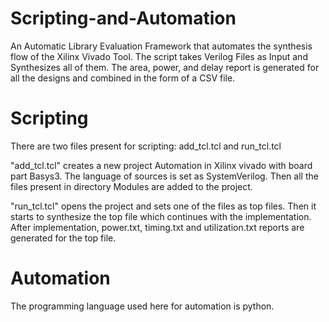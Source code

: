 # Scripting-and-Automation
An Automatic Library Evaluation Framework that automates the synthesis flow of the Xilinx Vivado Tool. The script takes Verilog Files as Input and Synthesizes all of them. The area, power, and delay report is generated for all the designs and combined in the form of a CSV file.

# Scripting
There are two files present for scripting: add_tcl.tcl and run_tcl.tcl

"add_tcl.tcl" creates a new project Automation in Xilinx vivado with board part Basys3. The language of sources is set as SystemVerilog. Then all the files present in directory Modules are added to the project.

"run_tcl.tcl" opens the project and sets one of the files as top files. Then it starts to synthesize the top file which continues with the implementation. After implementation, power.txt, timing.txt and utilization.txt reports are generated for the top file.

# Automation
The programming language used here for automation is python.

